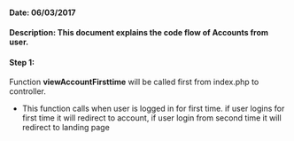 #### Date: 06/03/2017

#### Description: This document explains the code flow of Accounts from user.

#### Step 1:

Function **viewAccountFirsttime** will be called first from index.php to controller.
- This function calls when user is logged in for first time. if user logins for first time it will redirect to account, if user login from second time it 
will redirect to landing page
